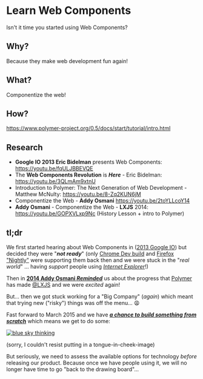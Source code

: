 # Learn Web Components

Isn't it time you started using Web Components?

## Why?

Because they make web development fun again!

## What?

Componentize the web!

## How?

https://www.polymer-project.org/0.5/docs/start/tutorial/intro.html

## Research

+ **Google IO 2013 Eric Bidelman** presents Web Components:
https://youtu.be/fqULJBBEVQE
+ The **Web Components Revolution** is ***Here*** - Eric Bidelman:
https://youtu.be/3QLmAm9xtnU
+ Introduction to Polymer: The Next Generation of
Web Development - Matthew McNulty: https://youtu.be/8-Zq2KUN6jM
+ Componentize the Web - **Addy Osmani**
https://youtu.be/2toYLLcoY14
+ **Addy Osmani** - Componentize the Web - **LXJS** 2014:
https://youtu.be/GOPXVLxp9Nc (History Lesson + intro to Polymer)

## tl;dr

We first started hearing about Web Components in
([2013 Google IO](https://www.youtube.com/watch?v=fqULJBBEVQE))
but decided they were "***not ready***" (only [Chrome Dev build](https://www.google.co.uk/chrome/browser/canary.html) and [Firefox "Nightly"](https://nightly.mozilla.org/) were supporting them back then and
we were stuck in the "*real world*" ... having *support* people using
[*Internet Explorer*](https://www.google.com/?#q=internet+explorer+must+die)!)

Then in [**2014 Addy Osmani *Reminded***](https://youtu.be/GOPXVLxp9Nc)
us about the progress that [Polymer](https://www.polymer-project.org) has made [@LXJS](https://twitter.com/lxjs) and we were *excited* again!

But... then we got stuck working for a "Big Company" (*again*) which meant
that trying new ("risky") things was off the menu... :weary:

Fast forward to March 2015 and we have
[***a chance to build something from scratch***](https://github.com/dwyl)
which means we get to do some:

[![blue sky thinking](http://i.imgur.com/Gwa1kmr.jpg)](https://www.google.com/webhp?q=blue+sky+thinking+cliche)

(sorry, I couldn't resist putting in a tongue-in-cheek-image)

But seriously, we need to assess the available options for technology
*before* releasing our product. Because once we have people using it,
we will no longer have time to go "back to the drawing board"...
